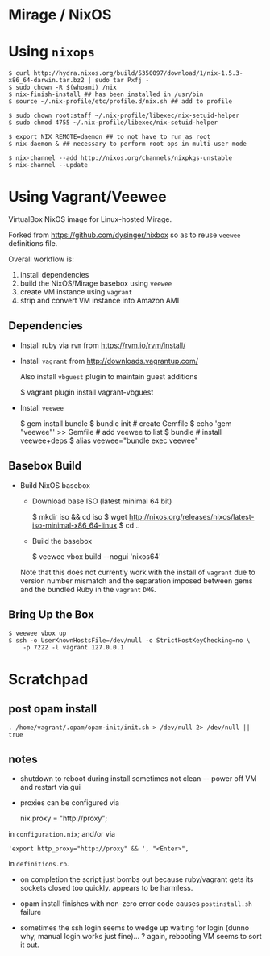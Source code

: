 Mirage / NixOS
==============

Using `nixops`
==============

    $ curl http://hydra.nixos.org/build/5350097/download/1/nix-1.5.3-x86_64-darwin.tar.bz2 | sudo tar Pxfj -
    $ sudo chown -R $(whoami) /nix
    $ nix-finish-install ## has been installed in /usr/bin
    $ source ~/.nix-profile/etc/profile.d/nix.sh ## add to profile
 
    $ sudo chown root:staff ~/.nix-profile/libexec/nix-setuid-helper
    $ sudo chmod 4755 ~/.nix-profile/libexec/nix-setuid-helper

    $ export NIX_REMOTE=daemon ## to not have to run as root   
    $ nix-daemon & ## necessary to perform root ops in multi-user mode

    $ nix-channel --add http://nixos.org/channels/nixpkgs-unstable
    $ nix-channel --update

 

Using Vagrant/Veewee
====================

VirtualBox NixOS image for Linux-hosted Mirage.

Forked from <https://github.com/dysinger/nixbox> so as to reuse `veewee` definitions file.

Overall workflow is:

1. install dependencies
2. build the NixOS/Mirage basebox using `veewee`
3. create VM instance using `vagrant`
4. strip and convert VM instance into Amazon AMI

Dependencies
------------

* Install ruby via `rvm` from <https://rvm.io/rvm/install/>

* Install `vagrant` from <http://downloads.vagrantup.com/>

  Also install `vbguest` plugin to maintain guest additions
  
    $ vagrant plugin install vagrant-vbguest

* Install `veewee`

    $ gem install bundle
    $ bundle init                    # create Gemfile
    $ echo 'gem "veewee"' >> Gemfile # add veewee to list
    $ bundle                         # install veewee+deps
    $ alias veewee="bundle exec veewee"
    
Basebox Build
-------------

* Build NixOS basebox

  + Download base ISO (latest minimal 64 bit)
  
    $ mkdir iso && cd iso
    $ wget http://nixos.org/releases/nixos/latest-iso-minimal-x86_64-linux
    $ cd ..
    
  + Build the basebox
  
    $ veewee vbox build --nogui 'nixos64'
    
  Note that this does not currently work with the install of `vagrant` due to version number mismatch and the separation imposed between gems and the bundled Ruby in the `vagrant` `DMG`.
 
Bring Up the Box
----------------

    $ veewee vbox up
    $ ssh -o UserKnownHostsFile=/dev/null -o StrictHostKeyChecking=no \
        -p 7222 -l vagrant 127.0.0.1

    
  
Scratchpad 
==========

## post opam install

    . /home/vagrant/.opam/opam-init/init.sh > /dev/null 2> /dev/null || true


## notes

+ shutdown to reboot during install sometimes not clean -- power off VM and restart via gui

+ proxies can be configured via 
    
    nix.proxy = "http://proxy";
    
in `configuration.nix`; and/or via 
    
    'export http_proxy="http://proxy" && ', "<Enter>",
    
in `definitions.rb`.

+ on completion the script just bombs out because ruby/vagrant gets its sockets closed too quickly. appears to be harmless.

+ opam install finishes with non-zero error code causes `postinstall.sh` failure

+ sometimes the ssh login seems to wedge up waiting for login (dunno why, manual login works just fine)... ?  again, rebooting VM seems to sort it out.
